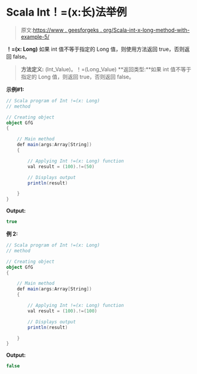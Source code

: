 # Scala Int！=(x:长)法举例

> 原文:[https://www . geesforgeks . org/Scala-int-x-long-method-with-example-5/](https://www.geeksforgeeks.org/scala-int-x-long-method-with-example-5/)

**！=(x: Long)** 如果 int 值不等于指定的 Long 值，则使用方法返回 true，否则返回 false。

> **方法定义:** (Int_Value)。！=(Long_Value)
> **返回类型:**如果 int 值不等于指定的 Long 值，则返回 true，否则返回 false。

**示例#1:**

```scala
// Scala program of Int !=(x: Long)
// method

// Creating object
object GfG
{ 

    // Main method
    def main(args:Array[String])
    {

        // Applying Int !=(x: Long) function
        val result = (100).!=(50)

        // Displays output
        println(result)

    }
} 
```

**Output:**

```scala
true

```

**例 2:**

```scala
// Scala program of Int !=(x: Long)
// method

// Creating object
object GfG
{ 

    // Main method
    def main(args:Array[String])
    {

        // Applying Int !=(x: Long) function
        val result = (100).!=(100)

        // Displays output
        println(result)

    }
} 
```

**Output:**

```scala
false

```
